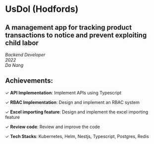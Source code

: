 # UsDol (Hodfords)

<!-- date: 26 Mar, 2024 -->
<!-- description: A management app for tracking product transactions to notice and prevent exploiting child labor  -->
<!-- status: on-going -->
<!-- team_size: 9 -->

## A management app for tracking product transactions to notice and prevent exploiting child labor  <br/>
*Backend Developer* <br/>
*2022* <br/>
*Da Nang* <br/>

## Achievements:

✓ **API Implementation**: Implement APIs using Typescript

✓ **RBAC Implementation**: Design and implement an RBAC system

✓ **Excel importing feature**: Design and implement the excel importing feature

✓ **Review code**: Review and improve the code

✓ **Tech Stacks**: Kubernetes, Helm, Nestjs, Typescript, Postgres, Redis
